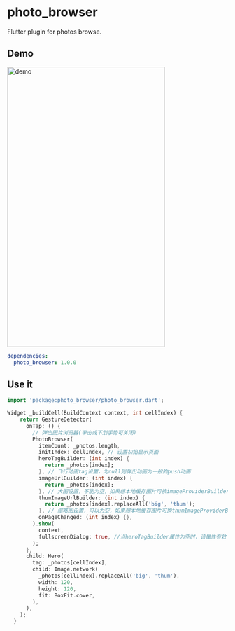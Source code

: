 # photo_browser

Flutter plugin for photos browse.

## Demo

<img src="https://gitee.com/hongchenchen/test_photos_lib/raw/ff250fe8f51a4022c3edd5ac4fa3eda04089d281/gif/photo_browser.gif" width="360" height="640" alt="demo"/><br/>

```yaml
dependencies:
  photo_browser: 1.0.0
```

## Use it

```dart
import 'package:photo_browser/photo_browser.dart';
```

```dart
Widget _buildCell(BuildContext context, int cellIndex) {
    return GestureDetector(
      onTap: () {
        // 弹出图片浏览器(单击或下划手势可关闭)
        PhotoBrowser(
          itemCount: _photos.length,
          initIndex: cellIndex, // 设置初始显示页面
          heroTagBuilder: (int index) {
            return _photos[index];
          }, // 飞行动画tag设置，为null则弹出动画为一般的push动画
          imageUrlBuilder: (int index) {
            return _photos[index];
          }, // 大图设置，不能为空，如果想本地缓存图片可换imageProviderBuilder属性设置，然后传入带缓存功能的imageProvider
          thumImageUrlBuilder: (int index) {
            return _photos[index].replaceAll('big', 'thum');
          }, // 缩略图设置，可以为空，如果想本地缓存图片可换thumImageProviderBuilder属性设置，然后传入带缓存功能的imageProvider
          onPageChanged: (int index) {},
        ).show(
          context,
          fullscreenDialog: true, //当heroTagBuilder属性为空时，该属性有效
        );
      },
      child: Hero(
        tag: _photos[cellIndex],
        child: Image.network(
          _photos[cellIndex].replaceAll('big', 'thum'),
          width: 120,
          height: 120,
          fit: BoxFit.cover,
        ),
      ),
    );
  }
  ```